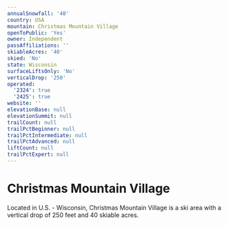 ```yaml
---
annualSnowfall: '40'
country: USA
mountain: Christmas Mountain Village
openToPublic: 'Yes'
owner: Independent
passAffiliations: ''
skiableAcres: '40'
skied: 'No'
state: Wisconsin
surfaceLiftsOnly: 'No'
verticalDrop: '250'
operated:
  '2324': true
  '2425': true
website: ''
elevationBase: null
elevationSummit: null
trailCount: null
trailPctBeginner: null
trailPctIntermediate: null
trailPctAdvanced: null
liftCount: null
trailPctExpert: null
---
```



# Christmas Mountain Village

Located in U.S. - Wisconsin, Christmas Mountain Village is a ski area with a vertical drop of 250 feet and 40 skiable acres.
